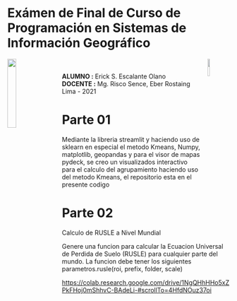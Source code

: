 # Exámen de Final de Curso de Programación en Sistemas de Información Geográfico

<img align="left" style="padding-right:20px;" src="https://web2.unfv.edu.pe/Sitio/images/logo_unfv.png" width=20% />
<img align="right" style="padding-left:10px;" src="https://user-images.githubusercontent.com/16768318/73986811-764c6080-4936-11ea-9653-a3eacc47caed.png" width=10% />
<br>

**ALUMNO :** 
Erick S. Escalante Olano<br>
**DOCENTE :** Mg. Risco Sence, Eber Rostaing
Lima - 2021 

# Parte 01

Mediante la libreria streamlit y haciendo uso de sklearn en especial el metodo Kmeans, Numpy, matplotlib, geopandas y para el visor de mapas pydeck, se creo un visualizados interactivo para el calculo del agrupamiento haciendo uso del metodo Kmeans, el repositorio esta en el presente codigo


# Parte 02

Calculo de RUSLE a Nivel Mundial

Genere una funcion para calcular la Ecuacion Universal de Perdida de Suelo (RUSLE) para cualquier parte del mundo. La funcion debe tener los siguientes parametros.rusle(roi, prefix, folder, scale)

https://colab.research.google.com/drive/1NgQHhHHo5xZPkFHoj0mShhvC-BAdeLi-#scrollTo=4HfdNOuz37oi
